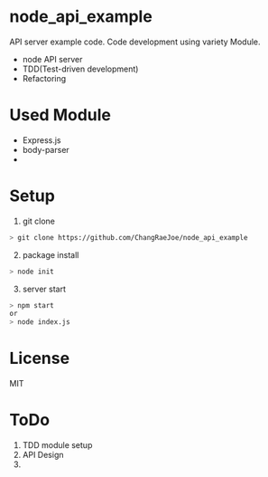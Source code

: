 # node_api_example
API server example code.  Code development using variety Module.
- node API server
- TDD(Test-driven development)
- Refactoring

# Used Module
- Express.js
- body-parser
- 

# Setup
1. git clone
``` bash
> git clone https://github.com/ChangRaeJoe/node_api_example
``` 
2. package install
``` bash
> node init
``` 
3. server start
``` bash
> npm start
or
> node index.js
```

# License
MIT

# ToDo
1. TDD module setup
2. API Design
3. 